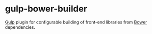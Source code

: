 # gulp-bower-builder

[Gulp](http://gulpjs.com/) plugin for configurable building of front-end
libraries from [Bower](http://bower.io/) dependencies.
